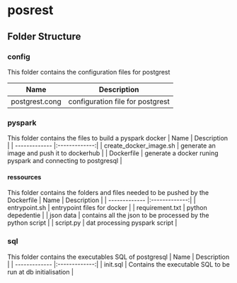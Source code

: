# posrest

## Folder Structure

### config
This folder contains the configuration files for postgrest

| Name        	| Description  |
| ------------- |:-------------:|
| postgrest.cong      	| configuration file for postgrest	|

### pyspark
This folder contains the files to build a pyspark docker
| Name        	| Description  |
| ------------- |:-------------:|
| create_docker_image.sh    	| generate an image and push it to dockerhub	|
| Dockerfile    	| generate a docker runing pyspark and connecting to postgresql	|

#### ressources
This folder contains the folders and files needed to be pushed by the Dockerfile 
| Name        	| Description  |
| ------------- |:-------------:|
| entrypoint.sh 	| entrypoint files for docker	|
| requirement.txt 	| python depedentie 	|
| json data 	| contains all the json to be processed by the python script	|
| script.py 	| dat processing pyspark script	|

### sql
This folder contains the executables SQL of postgresql 
| Name        	| Description  |
| ------------- |:-------------:|
| init.sql	| Contains the executable SQL to be run at db initialisation	|

